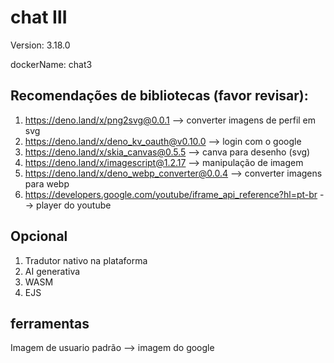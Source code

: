 ﻿# chat Ⅲ

Version: 3.18.0

dockerName: chat3

## Recomendações de bibliotecas (favor revisar):

1. https://deno.land/x/png2svg@0.0.1 --> converter imagens de perfil em svg
2. https://deno.land/x/deno_kv_oauth@v0.10.0 --> login com o google
3. https://deno.land/x/skia_canvas@0.5.5 --> canva para desenho (svg)
4. https://deno.land/x/imagescript@1.2.17 --> manipulação de imagem
5. https://deno.land/x/deno_webp_converter@0.0.4 --> converter imagens para webp
6. https://developers.google.com/youtube/iframe_api_reference?hl=pt-br --> player do youtube

## Opcional

1. Tradutor nativo na plataforma
2. AI generativa
3. WASM
4. EJS

## ferramentas

Imagem de usuario padrão --> imagem do google
